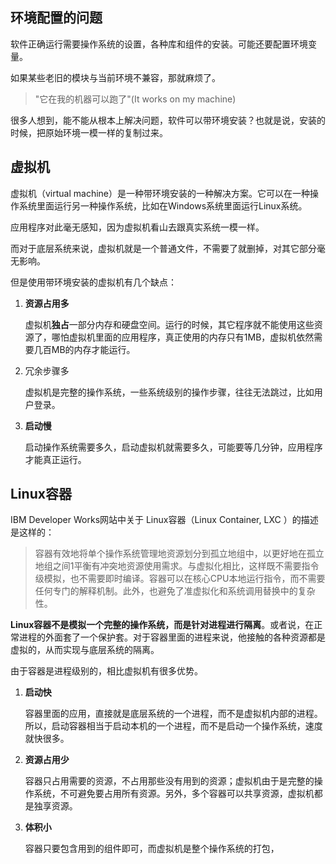 ## 环境配置的问题

软件正确运行需要操作系统的设置，各种库和组件的安装。可能还要配置环境变量。

如果某些老旧的模块与当前环境不兼容，那就麻烦了。

> "它在我的机器可以跑了"(It works on my machine)

很多人想到，能不能从根本上解决问题，软件可以带环境安装？也就是说，安装的时候，把原始环境一模一样的复制过来。

## 虚拟机

虚拟机（virtual machine）是一种带环境安装的一种解决方案。它可以在一种操作系统里面运行另一种操作系统，比如在Windows系统里面运行Linux系统。

应用程序对此毫无感知，因为虚拟机看山去跟真实系统一模一样。

而对于底层系统来说，虚拟机就是一个普通文件，不需要了就删掉，对其它部分毫无影响。

但是使用带环境安装的虚拟机有几个缺点：

1. **资源占用多**

   虚拟机**独占**一部分内存和硬盘空间。运行的时候，其它程序就不能使用这些资源了，哪怕虚拟机里面的应用程序，真正使用的内存只有1MB，虚拟机依然需要几百MB的内存才能运行。

2. 冗余步骤多

   虚拟机是完整的操作系统，一些系统级别的操作步骤，往往无法跳过，比如用户登录。

3. **启动慢**

   启动操作系统需要多久，启动虚拟机就需要多久，可能要等几分钟，应用程序才能真正运行。

## Linux容器

IBM Developer Works网站中关于 Linux容器（Linux Container, LXC ）的描述是这样的：

> 容器有效地将单个操作系统管理地资源划分到孤立地组中，以更好地在孤立地组之间1平衡有冲突地资源使用需求。与虚拟化相比，这样既不需要指令级模拟，也不需要即时编译。容器可以在核心CPU本地运行指令，而不需要任何专门的解释机制。此外，也避免了准虚拟化和系统调用替换中的复杂性。

**Linux容器不是模拟一个完整的操作系统，而是针对进程进行隔离**。或者说，在正常进程的外面套了一个保护套。对于容器里面的进程来说，他接触的各种资源都是虚拟的，从而实现与底层系统的隔离。

由于容器是进程级别的，相比虚拟机有很多优势。

1. **启动快**

   容器里面的应用，直接就是底层系统的一个进程，而不是虚拟机内部的进程。所以，启动容器相当于启动本机的一个进程，而不是启动一个操作系统，速度就快很多。

2. **资源占用少**

   容器只占用需要的资源，不占用那些没有用到的资源；虚拟机由于是完整的操作系统，不可避免要占用所有资源。另外，多个容器可以共享资源，虚拟机都是独享资源。

3. **体积小**

   容器只要包含用到的组件即可，而虚拟机是整个操作系统的打包，

